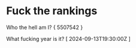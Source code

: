 # Fuck the rankings

Who the hell am I?
{ 5507542 }

What fucking year is it?
[ 2024-09-13T19:30:00Z ]
